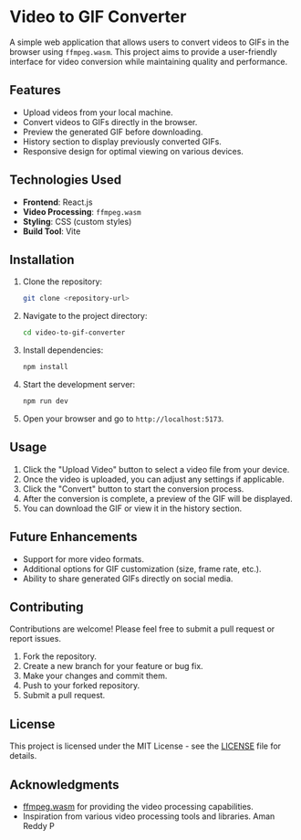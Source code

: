 # Video to GIF Converter

A simple web application that allows users to convert videos to GIFs in the browser using `ffmpeg.wasm`. This project aims to provide a user-friendly interface for video conversion while maintaining quality and performance.

## Features

- Upload videos from your local machine.
- Convert videos to GIFs directly in the browser.
- Preview the generated GIF before downloading.
- History section to display previously converted GIFs.
- Responsive design for optimal viewing on various devices.

## Technologies Used

- **Frontend**: React.js
- **Video Processing**: `ffmpeg.wasm`
- **Styling**: CSS (custom styles)
- **Build Tool**: Vite

## Installation

1. Clone the repository:
   ```bash
   git clone <repository-url>
   ```

2. Navigate to the project directory:
   ```bash
   cd video-to-gif-converter
   ```

3. Install dependencies:
   ```bash
   npm install
   ```

4. Start the development server:
   ```bash
   npm run dev
   ```

5. Open your browser and go to `http://localhost:5173`.

## Usage

1. Click the "Upload Video" button to select a video file from your device.
2. Once the video is uploaded, you can adjust any settings if applicable.
3. Click the "Convert" button to start the conversion process.
4. After the conversion is complete, a preview of the GIF will be displayed.
5. You can download the GIF or view it in the history section.

## Future Enhancements

- Support for more video formats.
- Additional options for GIF customization (size, frame rate, etc.).
- Ability to share generated GIFs directly on social media.

## Contributing

Contributions are welcome! Please feel free to submit a pull request or report issues.

1. Fork the repository.
2. Create a new branch for your feature or bug fix.
3. Make your changes and commit them.
4. Push to your forked repository.
5. Submit a pull request.

## License

This project is licensed under the MIT License - see the [LICENSE](LICENSE) file for details.

## Acknowledgments

- [ffmpeg.wasm](https://github.com/ffmpegwasm/ffmpeg.wasm) for providing the video processing capabilities.
- Inspiration from various video processing tools and libraries.
Aman Reddy P
